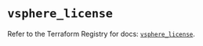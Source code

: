 # `vsphere_license`

Refer to the Terraform Registry for docs: [`vsphere_license`](https://registry.terraform.io/providers/vmware/vsphere/2.14.2/docs/resources/license).
